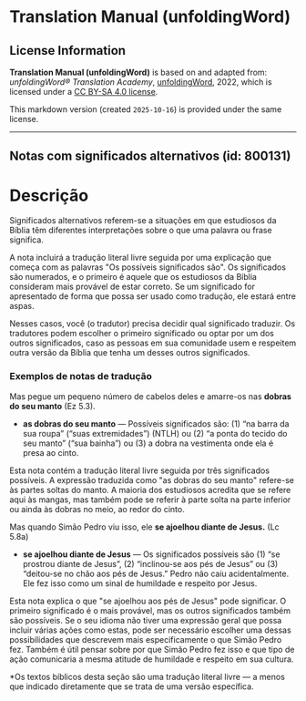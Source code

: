 # Translation Manual (unfoldingWord)

## License Information

**Translation Manual (unfoldingWord)** is based on and adapted from: _unfoldingWord® Translation Academy_, [unfoldingWord](https://unfoldingword.org/utw), 2022, which is licensed under a [CC BY-SA 4.0 license](https://creativecommons.org/licenses/by-sa/4.0/legalcode.en).

This markdown version (created `2025-10-16`) is provided under the same license.



--------------------------------

## Notas com significados alternativos (id: 800131)

Descrição
=========

Significados alternativos referem\-se a situações em que estudiosos da Bíblia têm diferentes interpretações sobre o que uma palavra ou frase significa.

A nota incluirá a tradução literal livre seguida por uma explicação que começa com as palavras "Os possíveis significados são". Os significados são numerados, e o primeiro é aquele que os estudiosos da Bíblia consideram mais provável de estar correto. Se um significado for apresentado de forma que possa ser usado como tradução, ele estará entre aspas.

Nesses casos, você (o tradutor) precisa decidir qual significado traduzir. Os tradutores podem escolher o primeiro significado ou optar por um dos outros significados, caso as pessoas em sua comunidade usem e respeitem outra versão da Bíblia que tenha um desses outros significados.

### Exemplos de notas de tradução

Mas pegue um pequeno número de cabelos deles e amarre\-os nas **dobras do seu manto** (Ez 5\.3\).

* **as dobras do seu manto** — Possíveis significados são: (1\) “na barra da sua roupa” (“suas extremidades”) (NTLH) ou (2\) “a ponta do tecido do seu manto” (“sua bainha”) ou (3\) a dobra na vestimenta onde ela é presa ao cinto.

Esta nota contém a tradução literal livre seguida por três significados possíveis. A expressão traduzida como "as dobras do seu manto" refere\-se às partes soltas do manto. A maioria dos estudiosos acredita que se refere aqui às mangas, mas também pode se referir à parte solta na parte inferior ou ainda às dobras no meio, ao redor do cinto.

Mas quando Simão Pedro viu isso, ele **se ajoelhou diante de Jesus.** (Lc 5\.8a)

* **se ajoelhou diante de Jesus** — Os significados possíveis são (1\) “se prostrou diante de Jesus”, (2\) “inclinou\-se aos pés de Jesus” ou (3\) “deitou\-se no chão aos pés de Jesus.” Pedro não caiu acidentalmente. Ele fez isso como um sinal de humildade e respeito por Jesus.

Esta nota explica o que "se ajoelhou aos pés de Jesus" pode significar. O primeiro significado é o mais provável, mas os outros significados também são possíveis. Se o seu idioma não tiver uma expressão geral que possa incluir várias ações como estas, pode ser necessário escolher uma dessas possibilidades que descrevem mais especificamente o que Simão Pedro fez. Também é útil pensar sobre por que Simão Pedro fez isso e que tipo de ação comunicaria a mesma atitude de humildade e respeito em sua cultura.

\*Os textos bíblicos desta seção são uma tradução literal livre — a menos que indicado diretamente que se trata de uma versão específica.


